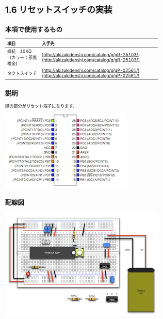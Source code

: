# 1.6 リセットスイッチの実装

## 本項で使用するもの

|項目|入手先|
|:--|:--|
|抵抗　10KΩ　（カラー：茶黒橙金) |[http://akizukidenshi.com/catalog/g/gR-25103/](http://akizukidenshi.com/catalog/g/gR-25103/)|
|タクトスイッチ|[http://akizukidenshi.com/catalog/g/gP-02561/](http://akizukidenshi.com/catalog/g/gP-02561/)|

## 説明

緑の部分がリセット端子になります。

![](./img/circuit1-11.jpg)

## 配線図

![](./img/circuit1-12.jpg)

